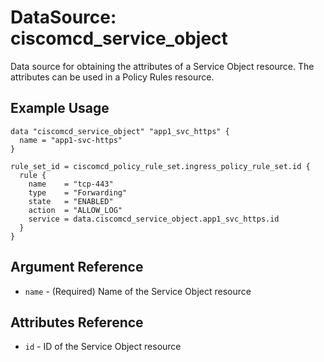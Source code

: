 # DataSource: ciscomcd_service_object
Data source for obtaining the attributes of a Service Object resource. The attributes can be used in a Policy Rules resource.

## Example Usage
```hcl
data "ciscomcd_service_object" "app1_svc_https" {
  name = "app1-svc-https"
}

rule_set_id = ciscomcd_policy_rule_set.ingress_policy_rule_set.id {
  rule {
    name    = "tcp-443"
    type    = "Forwarding"
    state   = "ENABLED"
    action  = "ALLOW_LOG"
    service = data.ciscomcd_service_object.app1_svc_https.id
  }
}
```

## Argument Reference
* `name` - (Required) Name of the Service Object resource

## Attributes Reference
* `id` - ID of the Service Object resource

